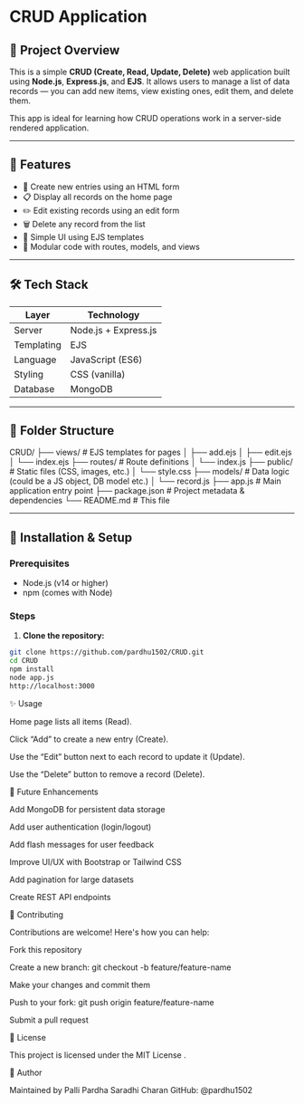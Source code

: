 # CRUD Application

## 📌 Project Overview

This is a simple **CRUD (Create, Read, Update, Delete)** web application built using **Node.js**, **Express.js**, and **EJS**. It allows users to manage a list of data records — you can add new items, view existing ones, edit them, and delete them.

This app is ideal for learning how CRUD operations work in a server-side rendered application.

---

## 🚀 Features

- 📝 Create new entries using an HTML form
- 📋 Display all records on the home page
- ✏️ Edit existing records using an edit form
- 🗑️ Delete any record from the list
- 🎨 Simple UI using EJS templates
- 🧩 Modular code with routes, models, and views

---

## 🛠️ Tech Stack

| Layer        | Technology          |
|--------------|---------------------|
| Server       | Node.js + Express.js |
| Templating   | EJS                 |
| Language     | JavaScript (ES6)    |
| Styling      | CSS (vanilla)       |
| Database     | MongoDB             |

---

## 📁 Folder Structure

CRUD/
├── views/ # EJS templates for pages
│ ├── add.ejs
│ ├── edit.ejs
│ └── index.ejs
├── routes/ # Route definitions
│ └── index.js
├── public/ # Static files (CSS, images, etc.)
│ └── style.css
├── models/ # Data logic (could be a JS object, DB model etc.)
│ └── record.js
├── app.js # Main application entry point
├── package.json # Project metadata & dependencies
└── README.md # This file


---

## 🧰 Installation & Setup

### Prerequisites

- Node.js (v14 or higher)
- npm (comes with Node)

### Steps

1. **Clone the repository:**

```bash
git clone https://github.com/pardhu1502/CRUD.git
cd CRUD
npm install
node app.js
http://localhost:3000
```



✨ Usage

Home page lists all items (Read).

Click “Add” to create a new entry (Create).

Use the “Edit” button next to each record to update it (Update).

Use the “Delete” button to remove a record (Delete).

🔮 Future Enhancements

Add MongoDB for persistent data storage

Add user authentication (login/logout)

Add flash messages for user feedback

Improve UI/UX with Bootstrap or Tailwind CSS

Add pagination for large datasets

Create REST API endpoints

🤝 Contributing

Contributions are welcome! Here's how you can help:

Fork this repository

Create a new branch: git checkout -b feature/feature-name

Make your changes and commit them

Push to your fork: git push origin feature/feature-name

Submit a pull request

🧾 License

This project is licensed under the MIT License
.

👤 Author

Maintained by Palli Pardha Saradhi Charan
GitHub: @pardhu1502
